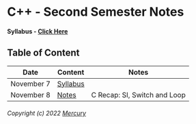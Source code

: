 # C++ - Second Semester Notes

#### Syllabus - [Click Here](/Notes/000-Nov7)

## Table of Content

|Date|Content|Notes|
|---------|---------|---------|
|November 7|[Syllabus](/Notes/001_Nov7/)||
|November 8|[Notes](/Notes/001_Nov8/)|C Recap: SI, Switch and Loop|

###### Copyright (c) 2022 [Mercury](https://nikhilbastola.com.np) 